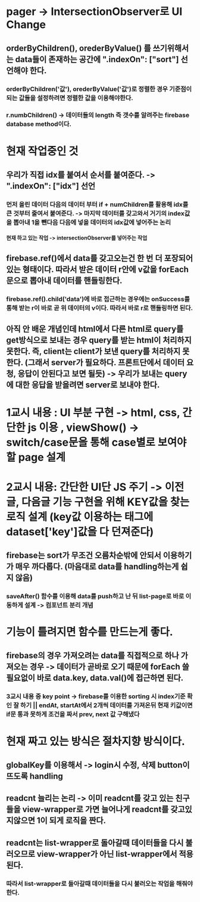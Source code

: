 # pager -> IntersectionObserver로 UI Change
## orderByChildren(), orederByValue() 를 쓰기위해서는 data들이 존재하는 공간에 ".indexOn": ["sort"] 선언해야 한다.
### orderByChildren('값'), orederByValue('값')로 정렬한 경우 기준점이 되는 값들을 설정하려면 정렬한 값을 이용해야한다.
### r.numbChildren() -> 데이터들의 length 즉 갯수를 알려주는 firebase database method이다.

# 현재 작업중인 것
## 우리가 직접 idx를 붙여서 순서를 붙여준다. -> ".indexOn": ["idx"] 선언
### 먼저 올린 데이터 다음의 데이터 부터 if + numChildren를 활용해 idx를 큰 것부터 줄여서 붙여준다. -> 마지막 데이터를 갖고와서 거기의 index값을 뽑아내 1을 뺀다음 다음에 넣을 데이터의 idx값에 넣어주는 논리

#### 현재 하고 있는 작업 -> intersectionObserver를 넣어주는 작업 

## firebase.ref()에서 data를 갖고오는건 한 번 더 포장되어 있는 형태이다. 따라서 받은 데이터 r안에 v값을 forEach문으로 뽑아내 데이터를 핸들링한다.
### firebase.ref().child('data')에 바로 접근하는 경우에는 onSuccess를 통해 받는 r이 바로 곧 위 데이터의 v이다. 따라서 바로 r로 핸들링하면 된다. 

## 아직 안 배운 개념인데 html에서 다른 html로 query를 get방식으로 보내는 경우 query를 받는 html이 처리하지 못한다. 즉, client는 client가 보낸 query를 처리하지 못한다. (그래서 server가 필요하다. 프론트단에서 데이터 요청, 응답이 안된다고 보면 될듯) -> 우리가 보내는 query에 대한 응답을 받을려면 server로 보내야 한다.


# 1교시 내용 : UI 부분 구현 -> html, css, 간단한 js 이용 , viewShow() -> switch/case문을 통해 case별로 보여야할 page 설계

# 2교시 내용: 간단한 UI단 JS 주기 -> 이전글, 다음글 기능 구현을 위해 KEY값을 찾는 로직 설계 (key값 이용하는 태그에 dataset['key']값을 다 던져준다)
## firebase는 sort가 무조건 오름차순밖에 안되서 이용하기가 매우 까다롭다. (마음대로 data를 handling하는게 쉽지 않음)
### saveAfter() 함수를 이용해 data를 push하고 난 뒤 list-page로 바로 이동하게 설계 -> 컴포넌트 분리 개념

# 기능이 틀려지면 함수를 만드는게 좋다.

## firebase의 경우 가져오려는 data를 직접적으로 하나 가져오는 경우 -> 데이터가 곧바로 오기 때문에 forEach 쓸 필요없이 바로 data.key, data.val()에 접근하면 된다.

### 3교시 내용 중 key point -> firebase를 이용한 sorting 시 index기준 확인 잘 하기 || endAt, startAt에서 2개씩 데이터를 가져온뒤 현재 키값이면 if문 통과 못하게 조건을 짜서 prev, next 값 구해냈다

# 현재 짜고 있는 방식은 절차지향 방식이다.

## globalKey를 이용해서 -> login시 수정, 삭제 button이 뜨도록 handling

## readcnt 늘리는 논리 -> 이미 readcnt를 갖고 있는 친구들을 view-wrapper로 가면 늘어나게 readcnt를 갖고있지않으면 1이 되게 로직을 짠다.
## readcnt는 list-wrapper로 돌아갈때 데이터들을 다시 불러오므로 view-wrapper가 아닌 list-wrapper에서 적용된다.
### 따라서 list-wrapper로 돌아갈때 데이터들을 다시 불러오는 작업을 해줘야한다.